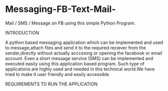 # Messaging-FB-Text-Mail-
Mail / SMS / Message on FB using this simple Python Program.

INTRODUCTION

A python based messaging application which can be implemented and used to message,attach files and send it to the required reciever from the sender,directly without actually acccesing or opening the facebook or email account.
Even a short message service (SMS) can be implemented and executed easily using this application based program.
Such type of applications are highly used and needed in this technical world.We have tried to make it user friendly and 
easily accessible.

REQUIREMENTS TO RUN THE APPLICATION



